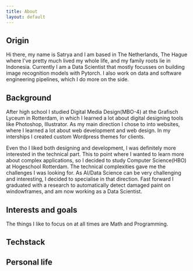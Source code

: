 ```yaml
---
title: About
layout: default
---
```

## Origin
Hi there, my name is Satrya and I am based in The Netherlands, The Hague where I've pretty much lived my whole life, and my family roots lie in Indonesia. Currently I am a Data Scientist that mostly focusses on building image recognition models with Pytorch. I also work on data and software engineering pipelines, which I do more on the side.

## Background
After high school I studied Digital Media Design(MBO-4) at the Grafisch Lyceum in Rotterdam, in which I learned a lot about digital designing tools like Photoshop, Illustrator. As my main direction I chose to into websites, where I learned a lot about web development and web design. In my interships I created custom Wordpress themes for clients.

Even tho I liked both designing and development, I was definitely more interested in the technical part. This to point where I wanted to learn more about complex applications, so I decided to study Computer Science(HBO) at Hogeschool Rotterdam. The technical complexities gave me the challenges I was looking for. As AI/Data Science can be very challenging and interesting, I decided to specialise in that direction. Fast forward I graduated with a research to automatically detect damaged paint on windowframes, and am now working as a Data Scientist.

## Interests and goals
The things I like to focus on at all times are Math and Programming.

## Techstack

## Personal life